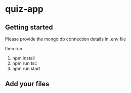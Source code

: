 # quiz-app



## Getting started

Please provide the mongo db connection details in .env file

then run 
1) npm install
2) npm run tsc
1) npm run start

## Add your files



